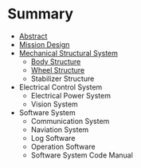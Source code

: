# Summary

* [Abstract](README.md)
* [Mission Design](arl15md.md)
* [Mechanical Structural System](arl15d1001md.md)
   * [Body Structure](body_structure.md)
   * [Wheel Structure](wheel_structure.md)
   * Stabilizer Structure
* Electrical Control System
   * Electrical Power System
   * Vision System
* Software System
   * Communication System
   * Naviation System
   * Log Software
   * Operation Software
   * Software System Code Manual

